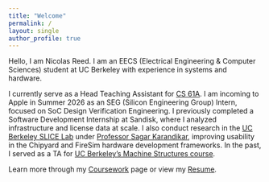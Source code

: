 ```yaml
---
title: "Welcome"
permalink: /
layout: single
author_profile: true
---
```


Hello, I am Nicolas Reed. I am an EECS (Electrical Engineering & Computer Sciences) student at UC Berkeley with experience in systems and hardware.

I currently serve as a Head Teaching Assistant for [CS 61A](https://cs61a.org/). I am incoming to Apple in Summer 2026 as an SEG (Silicon Engineering Group) Intern, focused on SoC Design Verification Engineering. I previously completed a Software Development Internship at Sandisk, where I analyzed infrastructure and license data at scale. I also conduct research in the [UC Berkeley SLICE Lab](https://slice.eecs.berkeley.edu/) under [Professor Sagar Karandikar](https://sagark.org/), improving usability in the Chipyard and FireSim hardware development frameworks. In the past, I served as a TA for [UC Berkeley’s Machine Structures course](https://cs61c.org/).

Learn more through my [Coursework](/coursework/) page or view my [Resume](https://github.com/reed-nicolas/reed-nicolas.github.io/blob/master/assets/pdfs/resume.pdf).
 